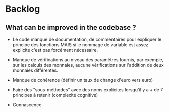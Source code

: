 # Backlog

## What can be improved in the codebase ?

- Le code manque de documentation, de commentaires pour expliquer le principe des fonctions MAIS si le nommage de variable est assez explicite c'est pas forcément nécessaire.

- Manque de vérifications au niveau des paramètres fournis, par exemple, sur les calculs des monnaies, aucune vérifications sur l'addition de deux monnaies différentes.

- Manque de cohérence (définir un taux de change d'euro vers euro)

- Faire des "sous-méthodes" avec des noms explicites lorsqu'il y a + de 7 principes à retenir (complexité cognitive)

- Connascence
